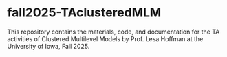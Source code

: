# fall2025-TAclusteredMLM
This repository contains the materials, code, and documentation for the TA activities of Clustered Multilevel Models by Prof. Lesa Hoffman at the University of Iowa, Fall 2025.
